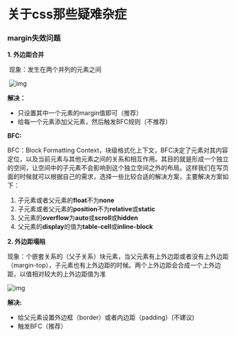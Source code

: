 # 关于css那些疑难杂症

### margin失效问题

**1. 外边距合并**

​      现象：发生在两个并列的元素之间

​		![img](https://pic3.zhimg.com/v2-39a61730c6f5c9a359c96f3a9d58499a_b.jpg)

**解决：**

* 只设置其中一个元素的margin值即可（推荐）
* 给每一个元素添加父元素，然后触发BFC规则（不推荐）



**BFC:**

BFC：Block Formatting Context，块级格式化上下文，BFC决定了元素对其内容定位，以及当前元素与其他元素之间的关系和相互作用。其目的就是形成一个独立的空间，让空间中的子元素不会影响到这个独立空间之外的布局。这样我们在写页面的时候就可以根据自己的需求，选择一些比较合适的解决方案，主要解决方案如下：

1. 子元素或者父元素的**float**不为**none**
2. 子元素或者父元素的**position**不为**relative**或**static**
3. 父元素的**overflow**为**auto**或**scroll**或**hidden**
4. 父元素的**display**的值为**table-cell**或**inline-block**



**2. 外边距塌陷**

​	现象：个嵌套关系的（父子关系）块元素，当父元素有上外边距或者没有上外边距（margin-top），子元素也有上外边距的时候。两个上外边距会合成一个上外边距，以值相对较大的上外边距值为准

![img](https://pic1.zhimg.com/v2-6ac492e5d34a17790ea8662a9c9323cc_b.jpg)

**解决:**

* 给父元素设置外边框（border）或者内边距（padding）(不建议)
* 触发BFC（推荐）

